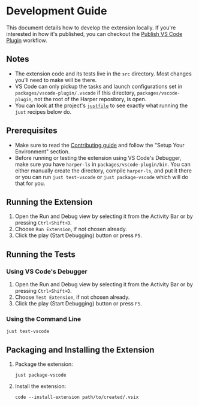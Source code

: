 # Development Guide

This document details how to develop the extension locally. If you're interested in how it's published, you can checkout the [Publish VS Code Plugin](/.github/workflows/publish_vscode_plugin.yml) workflow.

## Notes

- The extension code and its tests live in the `src` directory. Most changes you'll need to make will be there.
- VS Code can only pickup the tasks and launch configurations set in `packages/vscode-plugin/.vscode` if this directory, `packages/vscode-plugin`, not the root of the Harper repository, is open.
- You can look at the project's [`justfile`](/justfile) to see exactly what running the `just` recipes below do.

## Prerequisites

- Make sure to read the [Contributing guide](/CONTRIBUTING.md) and follow the "Setup Your Environment" section.
- Before running or testing the extension using VS Code's Debugger, make sure you have `harper-ls` in `packages/vscode-plugin/bin`. You can either manually create the directory, compile `harper-ls`, and put it there or you can run `just test-vscode` or `just package-vscode` which will do that for you.

## Running the Extension

1. Open the Run and Debug view by selecting it from the Activity Bar or by pressing `Ctrl+Shift+D`.
2. Choose `Run Extension`, if not chosen already.
3. Click the play (Start Debugging) button or press `F5`.

## Running the Tests

### Using VS Code's Debugger

1. Open the Run and Debug view by selecting it from the Activity Bar or by pressing `Ctrl+Shift+D`.
2. Choose `Test Extension`, if not chosen already.
3. Click the play (Start Debugging) button or press `F5`.

### Using the Command Line

```console
just test-vscode
```

## Packaging and Installing the Extension

1. Package the extension:

   ```console
   just package-vscode
   ```

2. Install the extension:

   ```console
   code --install-extension path/to/created/.vsix
   ```
